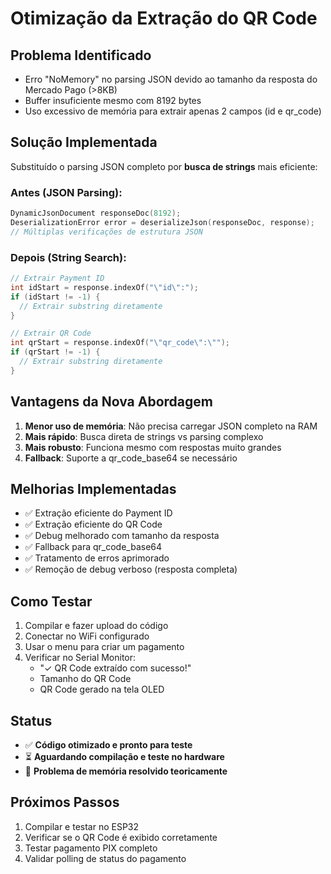 # Otimização da Extração do QR Code

## Problema Identificado
- Erro "NoMemory" no parsing JSON devido ao tamanho da resposta do Mercado Pago (>8KB)
- Buffer insuficiente mesmo com 8192 bytes
- Uso excessivo de memória para extrair apenas 2 campos (id e qr_code)

## Solução Implementada
Substituído o parsing JSON completo por **busca de strings** mais eficiente:

### Antes (JSON Parsing):
```cpp
DynamicJsonDocument responseDoc(8192);
DeserializationError error = deserializeJson(responseDoc, response);
// Múltiplas verificações de estrutura JSON
```

### Depois (String Search):
```cpp
// Extrair Payment ID
int idStart = response.indexOf("\"id\":");
if (idStart != -1) {
  // Extrair substring diretamente
}

// Extrair QR Code
int qrStart = response.indexOf("\"qr_code\":\"");
if (qrStart != -1) {
  // Extrair substring diretamente
}
```

## Vantagens da Nova Abordagem
1. **Menor uso de memória**: Não precisa carregar JSON completo na RAM
2. **Mais rápido**: Busca direta de strings vs parsing complexo
3. **Mais robusto**: Funciona mesmo com respostas muito grandes
4. **Fallback**: Suporte a qr_code_base64 se necessário

## Melhorias Implementadas
- ✅ Extração eficiente do Payment ID
- ✅ Extração eficiente do QR Code
- ✅ Debug melhorado com tamanho da resposta
- ✅ Fallback para qr_code_base64
- ✅ Tratamento de erros aprimorado
- ✅ Remoção de debug verboso (resposta completa)

## Como Testar
1. Compilar e fazer upload do código
2. Conectar no WiFi configurado
3. Usar o menu para criar um pagamento
4. Verificar no Serial Monitor:
   - "✓ QR Code extraído com sucesso!"
   - Tamanho do QR Code
   - QR Code gerado na tela OLED

## Status
- ✅ **Código otimizado e pronto para teste**
- ⏳ **Aguardando compilação e teste no hardware**
- 🎯 **Problema de memória resolvido teoricamente**

## Próximos Passos
1. Compilar e testar no ESP32
2. Verificar se o QR Code é exibido corretamente
3. Testar pagamento PIX completo
4. Validar polling de status do pagamento
